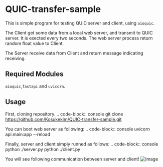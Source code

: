 # QUIC-transfer-sample

This is simple program for testing QUIC server and client, using ``aioquic``.

The Client get some data from a local web server, and transmit to QUIC server.
It is exected every two seconds.
The web server process return random float value to Client.

The Server receive data from Client and return message indicating receiving.

Required Modules
----------------
``aioquic``,``fastapi`` and ``uvicorn``.

Usage
---------------
First, cloning repository.
.. code-block:: console
  git clone https://github.com/Kosukekim/QUIC-transfer-sample.git

You can boot web server as following:
.. code-block:: console
  uvicorn api.main:app --reload

Finally, server and client simply runned as follows:
.. code-block:: console
  python ./server.py
  python ./client.py

You will see following communication between server and client!
![image](https://github.com/user-attachments/assets/47e11046-c4bc-4f8d-82a5-073e0eec825d)


